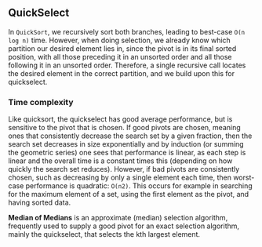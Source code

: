 ## QuickSelect
In `QuickSort`, we recursively sort both branches, leading to best-case `O(n log n)` time. However, when doing selection, we already know which partition our desired element lies in, since the pivot is in its final sorted position, with all those preceding it in an unsorted order and all those following it in an unsorted order. Therefore, a single recursive call locates the desired element in the correct partition, and we build upon this for quickselect.

### Time complexity
Like quicksort, the quickselect has good average performance, but is sensitive to the pivot that is chosen. If good pivots are chosen, meaning ones that consistently decrease the search set by a given fraction, then the search set decreases in size exponentially and by induction (or summing the geometric series) one sees that performance is linear, as each step is linear and the overall time is a constant times this (depending on how quickly the search set reduces). However, if bad pivots are consistently chosen, such as decreasing by only a single element each time, then worst-case performance is quadratic: `O(n2)`. This occurs for example in searching for the maximum element of a set, using the first element as the pivot, and having sorted data.

__Median of Medians__ is an approximate (median) selection algorithm, frequently used to supply a good pivot for an exact selection algorithm, mainly the quickselect, that selects the kth largest element.